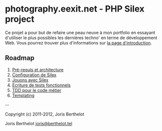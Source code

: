 photography.eexit.net - PHP Silex project
=========================================

Ce projet a pour but de refaire une peau neuve à mon portfolio en essayant d'utiliser le plus possibles les dernières techno' en terme de développement Web.
Vous pourrez trouver plus d'informations sur [la page d'introduction](http://blog.eexit.net/2011/05/php-projet-silex-presentation-pre-requis-et-architecture.html).

## Roadmap

1. [Pré-requis et architecture](http://blog.eexit.net/2011/05/php-projet-silex-presentation-pre-requis-et-architecture.html)
2. [Configuration de Silex](http://blog.eexit.net/2011/05/php-projet-silex-configuration-de-silex.html)
3. [Jouons avec Silex](http://blog.eexit.net/2011/06/php-projet-silex-jouons-avec-silex.html)
4. [Ecriture de tests fonctionnels](http://blog.eexit.net/2011/08/php-projet-silex-ecriture-de-tests-fonctionnels.html)
5. [TDD pour le code métier](http://blog.eexit.net/2011/11/php-projet-silex-tdd-pour-le-code-metier.html)
6. [Templating](http://blog.eexit.net/2012/05/php-projet-silex-templating.html)

--

Copyright (c) 2011-2012, Joris Berthelot

Joris Berthelot <joris@berthelot.tel>
